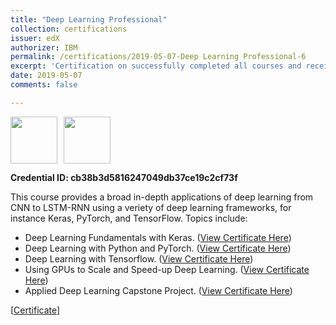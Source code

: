 ```yaml
---
title: "Deep Learning Professional"
collection: certifications
issuer: edX
authorizer: IBM
permalink: /certifications/2019-05-07-Deep Learning Professional-6
excerpt: 'Certification on successfully completed all courses and received passing grades for a Professional Certificate in Deep Learning a program offered by IBM, in collaboration with edX.'
date: 2019-05-07
comments: false

---
```

<img src="https://mrifkikurniawan.github.io/images/edx.jpg" width="75" height="75" /><img src="https://mrifkikurniawan.github.io/images/ibm.png" width="75" height="75" hspace="10" />

**Credential ID: cb38b3d5816247049db37ce19c2cf73f**

This course provides a broad in-depth applications of deep learning from CNN to LSTM-RNN using a veriety of deep learning frameworks, for instance Keras, PyTorch, and TensorFlow. Topics include:
- Deep Learning Fundamentals with Keras. ([View Certificate Here](https://courses.edx.org/certificates/d79df97257314c2e8b3422c00a26d421))
- Deep Learning with Python and PyTorch. ([View Certificate Here](https://courses.edx.org/certificates/88ab9a52f3b349cc96bbbe430fe52463))
- Deep Learning with Tensorflow. ([View Certificate Here](https://courses.edx.org/certificates/617a76a7a26a47b59b1e15039f72fd3a))
- Using GPUs to Scale and Speed-up Deep Learning. ([View Certificate Here](https://courses.edx.org/certificates/b5952d6ebc0a44cabe1dac68f721c772))
- Applied Deep Learning Capstone Project. ([View Certificate Here](https://courses.edx.org/certificates/c14933ada5fa461ca6a6bdd3ec06d5af))

[[Certificate](https://credentials.edx.org/credentials/cb38b3d5816247049db37ce19c2cf73f/)]
